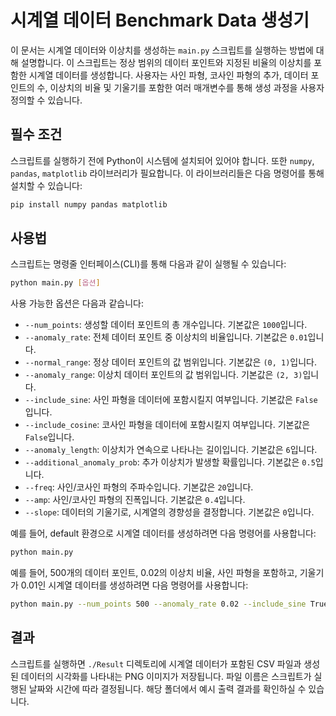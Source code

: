 
# 시계열 데이터 Benchmark Data 생성기

이 문서는 시계열 데이터와 이상치를 생성하는 `main.py` 스크립트를 실행하는 방법에 대해 설명합니다. 이 스크립트는 정상 범위의 데이터 포인트와 지정된 비율의 이상치를 포함한 시계열 데이터를 생성합니다. 사용자는 사인 파형, 코사인 파형의 추가, 데이터 포인트의 수, 이상치의 비율 및 기울기를 포함한 여러 매개변수를 통해 생성 과정을 사용자 정의할 수 있습니다.

## 필수 조건

스크립트를 실행하기 전에 Python이 시스템에 설치되어 있어야 합니다. 또한 `numpy`, `pandas`, `matplotlib` 라이브러리가 필요합니다. 이 라이브러리들은 다음 명령어를 통해 설치할 수 있습니다:

```bash
pip install numpy pandas matplotlib
```

## 사용법

스크립트는 명령줄 인터페이스(CLI)를 통해 다음과 같이 실행될 수 있습니다:

```bash
python main.py [옵션]
```

사용 가능한 옵션은 다음과 같습니다:

- `--num_points`: 생성할 데이터 포인트의 총 개수입니다. 기본값은 `1000`입니다.
- `--anomaly_rate`: 전체 데이터 포인트 중 이상치의 비율입니다. 기본값은 `0.01`입니다.
- `--normal_range`: 정상 데이터 포인트의 값 범위입니다. 기본값은 `(0, 1)`입니다.
- `--anomaly_range`: 이상치 데이터 포인트의 값 범위입니다. 기본값은 `(2, 3)`입니다.
- `--include_sine`: 사인 파형을 데이터에 포함시킬지 여부입니다. 기본값은 `False`입니다.
- `--include_cosine`: 코사인 파형을 데이터에 포함시킬지 여부입니다. 기본값은 `False`입니다.
- `--anomaly_length`: 이상치가 연속으로 나타나는 길이입니다. 기본값은 `6`입니다.
- `--additional_anomaly_prob`: 추가 이상치가 발생할 확률입니다. 기본값은 `0.5`입니다.
- `--freq`: 사인/코사인 파형의 주파수입니다. 기본값은 `20`입니다.
- `--amp`: 사인/코사인 파형의 진폭입니다. 기본값은 `0.4`입니다.
- `--slope`: 데이터의 기울기로, 시계열의 경향성을 결정합니다. 기본값은 `0`입니다.

예를 들어, default 환경으로 시계열 데이터를 생성하려면 다음 명령어를 사용합니다:
```bash
python main.py
```

예를 들어, 500개의 데이터 포인트, 0.02의 이상치 비율, 사인 파형을 포함하고, 기울기가 0.01인 시계열 데이터를 생성하려면 다음 명령어를 사용합니다:

```bash
python main.py --num_points 500 --anomaly_rate 0.02 --include_sine True --slope 0.01
```

## 결과

스크립트를 실행하면 `./Result` 디렉토리에 시계열 데이터가 포함된 CSV 파일과 생성된 데이터의 시각화를 나타내는 PNG 이미지가 저장됩니다. 파일 이름은 스크립트가 실행된 날짜와 시간에 따라 결정됩니다. 해당 폴더에서 예시 출력 결과를 확인하실 수 있습니다.
